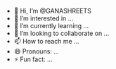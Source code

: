 - 👋 Hi, I’m @GANASHREETS
- 👀 I’m interested in ...
- 🌱 I’m currently learning ...
- 💞️ I’m looking to collaborate on ...
- 📫 How to reach me ...
- 😄 Pronouns: ...
- ⚡ Fun fact: ...

<!---
GANASHREETS/GANASHREETS is a ✨ special ✨ repository because its `README.md` (this file) appears on your GitHub profile.
You can click the Preview link to take a look at your changes.
--->
